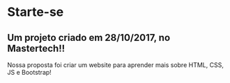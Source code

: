 # Starte-se

## Um projeto criado em 28/10/2017, no Mastertech!!

Nossa proposta foi criar um website para aprender mais sobre HTML, CSS, JS e Bootstrap!
